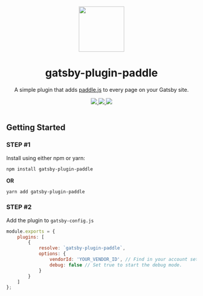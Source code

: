 <p align="center">
  <br>
  <a href="https://twitter.com/MrAhmadAwais/">
    <img src="https://on.ahmda.ws/19a553/c" width="120"/>
  </a>
</p>

<h1 align="center">gatsby-plugin-paddle</h1>

<p align="center">
  A simple plugin that adds <a href="https://paddle.com/docs/paddle-checkout-web/">paddle.js</a> to every page on your Gatsby site.
</p>

<p align="center">
  <a title="Total Downloads" href="https://www.npmjs.com/package/gatsby-plugin-paddle">
    <img src="https://img.shields.io/npm/dt/gatsby-plugin-paddle.svg?style=flat">
  </a>
  <a title="Current Cersion" href="https://www.npmjs.com/package/gatsby-plugin-paddle">
    <img src="https://img.shields.io/npm/v/gatsby-plugin-paddle.svg?style=flat">
  </a>
  <a title="Follow me on Twitter @MrAhmadAwais →" href="https://twitter.com/mrahmadawais">
    <img src="https://img.shields.io/twitter/follow/mrahmadawais.svg?style=social&label=Follow">
  </a>
  <br>
  <br>
</p>

## Getting Started

### STEP #1

Install using either npm or yarn:

```sh
npm install gatsby-plugin-paddle
```

**OR**

```sh
yarn add gatsby-plugin-paddle
```

### STEP #2

Add the plugin to `gatsby-config.js`

```js
module.exports = {
	plugins: [
		{
			resolve: `gatsby-plugin-paddle`,
			options: {
				vendorId: 'YOUR_VENDOR_ID', // Find in your account settings.
				debug: false // Set true to start the debug mode.
			}
		}
	]
};

```
